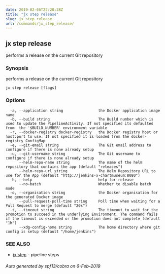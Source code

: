 ```yaml
---
date: 2019-02-06T22:20:38Z
title: "jx step release"
slug: jx_step_release
url: /commands/jx_step_release/
---
```

## jx step release

performs a release on the current Git repository

### Synopsis

performs a release on the current Git repository

```
jx step release [flags]
```

### Options

```
  -a, --application string                the Docker application image name
  -b, --build string                      The Build number which is used to update the PipelineActivity. If not specified its defaulted from  the '$BUILD_NUMBER' environment variable
  -r, --docker-registry docker-registry   the Docker registry host or host:port to use. If not specified it is loaded from the docker-registry ConfigMap
  -e, --git-email string                  The Git email address to configure if there is none already setup
  -u, --git-username string               The Git username to configure if there is none already setup
      --helm-repo-name string             The name of the helm repository that contains the app (default "releases")
      --helm-repo-url string              The Helm Repository URL to use for the App (default "http://jenkins-x-chartmuseum:8080")
  -h, --help                              help for release
      --no-batch                          Whether to disable batch mode
  -o, --organisation string               the Docker organisation for the generated Docker image
      --pull-request-poll-time string     Poll time when waiting for a Pull Request to merge (default "20s")
  -t, --timeout string                    The timeout to wait for the promotion to succeed in the underlying Environment. The command fails if the timeout is exceeded or the promotion does not complete (default "1h")
      --xdg-config-home string            The home directory where git config is setup (default "/home/jenkins")
```

### SEE ALSO

* [jx step](/commands/jx_step/)	 - pipeline steps

###### Auto generated by spf13/cobra on 6-Feb-2019
